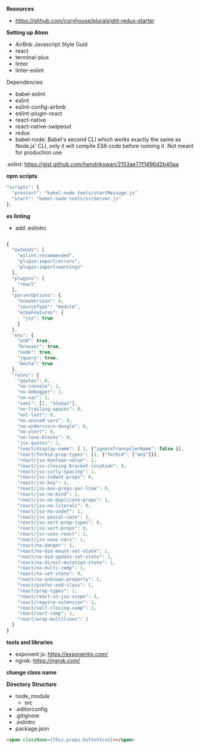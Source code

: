 **Resources**

* https://github.com/coryhouse/pluralsight-redux-starter

**Setting up Atom**

* AirBnb Javascript Style Guid
* react
* terminal-plus
* linter
* linter-eslint

Dependencies

* babel-eslint
* eslint
* eslint-config-airbnb
* eslint-plugin-react
* react-native
* react-native-swipeout
* redux
* babel-node: Babel's second CLI which works exactly the same as Node.js' CLI, only it will compile ES6 code before running it. Not meant for production use

.eslint: https://gist.github.com/hendrikswan/2153ae77f1496d2b40aa

**npm scripts**

```javascript
"scripts": {
  "prestart": "babel-node tools/startMessage.js"
  "start": "babel-node tools/srcServer.js"
},

```

**es linting**

* add .eslintrc

```javascript

{
  "extends": [
    "eslint:recommended",
    "plugin:import/errors",
    "plugin:import/warnings"
  ],
  "plugins": [
    "react"
  ],
  "parserOptions": {
    "ecmaVersion": 6,
    "sourceType": "module",
    "ecmaFeatures": {
      "jsx": true
    }
  },
  "env": {
    "es6": true,
    "browser": true,
    "node": true,
    "jquery": true,
    "mocha": true
  },
  "rules": {
    "quotes": 0,
    "no-console": 1,
    "no-debugger": 1,
    "no-var": 1,
    "semi": [1, "always"],
    "no-trailing-spaces": 0,
    "eol-last": 0,
    "no-unused-vars": 0,
    "no-underscore-dangle": 0,
    "no-alert": 0,
    "no-lone-blocks": 0,
    "jsx-quotes": 1,
    "react/display-name": [ 1, {"ignoreTranspilerName": false }],
    "react/forbid-prop-types": [1, {"forbid": ["any"]}],
    "react/jsx-boolean-value": 1,
    "react/jsx-closing-bracket-location": 0,
    "react/jsx-curly-spacing": 1,
    "react/jsx-indent-props": 0,
    "react/jsx-key": 1,
    "react/jsx-max-props-per-line": 0,
    "react/jsx-no-bind": 1,
    "react/jsx-no-duplicate-props": 1,
    "react/jsx-no-literals": 0,
    "react/jsx-no-undef": 1,
    "react/jsx-pascal-case": 1,
    "react/jsx-sort-prop-types": 0,
    "react/jsx-sort-props": 0,
    "react/jsx-uses-react": 1,
    "react/jsx-uses-vars": 1,
    "react/no-danger": 1,
    "react/no-did-mount-set-state": 1,
    "react/no-did-update-set-state": 1,
    "react/no-direct-mutation-state": 1,
    "react/no-multi-comp": 1,
    "react/no-set-state": 0,
    "react/no-unknown-property": 1,
    "react/prefer-es6-class": 1,
    "react/prop-types": 1,
    "react/react-in-jsx-scope": 1,
    "react/require-extension": 1,
    "react/self-closing-comp": 1,
    "react/sort-comp": 1,
    "react/wrap-multilines": 1
  }
}

```

**tools and libraries**

* exponent js: https://exponentjs.com/
* ngrok: https://ngrok.com/

**change class name**

**Directory Structure**

* node_module
  * src 
* .editorconfig
* .gitignore
* .eslintrc
* package.json

```html
<span className={this.props.buttonIcon}></span>
```
